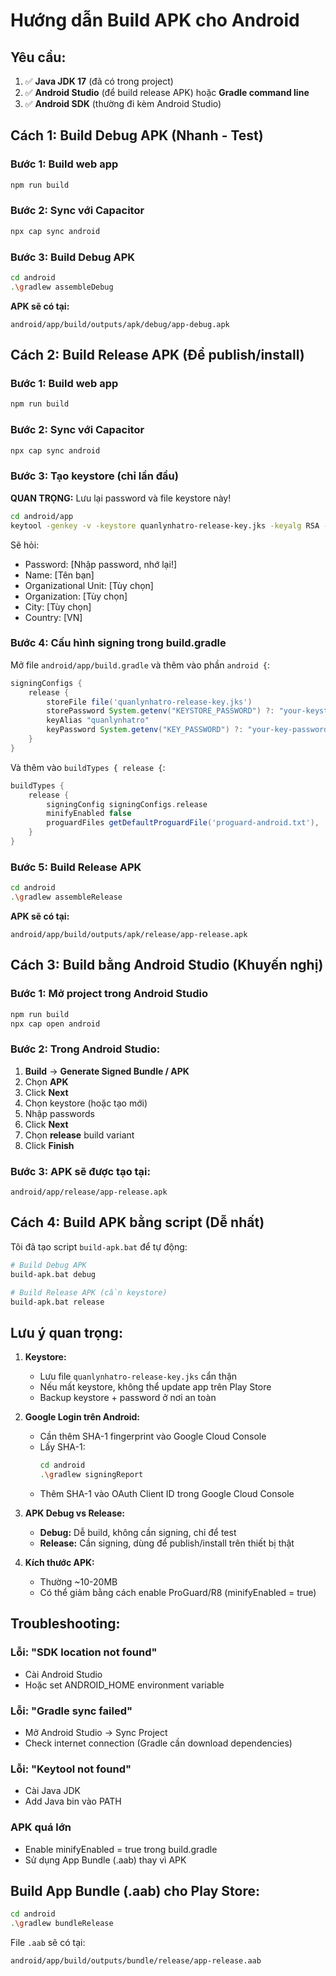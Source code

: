 # Hướng dẫn Build APK cho Android

## Yêu cầu:

1. ✅ **Java JDK 17** (đã có trong project)
2. ✅ **Android Studio** (để build release APK) hoặc **Gradle command line**
3. ✅ **Android SDK** (thường đi kèm Android Studio)

## Cách 1: Build Debug APK (Nhanh - Test)

### Bước 1: Build web app
```bash
npm run build
```

### Bước 2: Sync với Capacitor
```bash
npx cap sync android
```

### Bước 3: Build Debug APK
```bash
cd android
.\gradlew assembleDebug
```

**APK sẽ có tại:**
```
android/app/build/outputs/apk/debug/app-debug.apk
```

## Cách 2: Build Release APK (Để publish/install)

### Bước 1: Build web app
```bash
npm run build
```

### Bước 2: Sync với Capacitor
```bash
npx cap sync android
```

### Bước 3: Tạo keystore (chỉ lần đầu)

**QUAN TRỌNG:** Lưu lại password và file keystore này!

```bash
cd android/app
keytool -genkey -v -keystore quanlynhatro-release-key.jks -keyalg RSA -keysize 2048 -validity 10000 -alias quanlynhatro
```

Sẽ hỏi:
- Password: [Nhập password, nhớ lại!]
- Name: [Tên bạn]
- Organizational Unit: [Tùy chọn]
- Organization: [Tùy chọn]
- City: [Tùy chọn]
- Country: [VN]

### Bước 4: Cấu hình signing trong build.gradle

Mở file `android/app/build.gradle` và thêm vào phần `android {`:

```gradle
signingConfigs {
    release {
        storeFile file('quanlynhatro-release-key.jks')
        storePassword System.getenv("KEYSTORE_PASSWORD") ?: "your-keystore-password"
        keyAlias "quanlynhatro"
        keyPassword System.getenv("KEY_PASSWORD") ?: "your-key-password"
    }
}
```

Và thêm vào `buildTypes { release {`:
```gradle
buildTypes {
    release {
        signingConfig signingConfigs.release
        minifyEnabled false
        proguardFiles getDefaultProguardFile('proguard-android.txt'), 'proguard-rules.pro'
    }
}
```

### Bước 5: Build Release APK

```bash
cd android
.\gradlew assembleRelease
```

**APK sẽ có tại:**
```
android/app/build/outputs/apk/release/app-release.apk
```

## Cách 3: Build bằng Android Studio (Khuyến nghị)

### Bước 1: Mở project trong Android Studio
```bash
npm run build
npx cap open android
```

### Bước 2: Trong Android Studio:
1. **Build** → **Generate Signed Bundle / APK**
2. Chọn **APK**
3. Click **Next**
4. Chọn keystore (hoặc tạo mới)
5. Nhập passwords
6. Click **Next**
7. Chọn **release** build variant
8. Click **Finish**

### Bước 3: APK sẽ được tạo tại:
```
android/app/release/app-release.apk
```

## Cách 4: Build APK bằng script (Dễ nhất)

Tôi đã tạo script `build-apk.bat` để tự động:

```bash
# Build Debug APK
build-apk.bat debug

# Build Release APK (cần keystore)
build-apk.bat release
```

## Lưu ý quan trọng:

1. **Keystore:**
   - Lưu file `quanlynhatro-release-key.jks` cẩn thận
   - Nếu mất keystore, không thể update app trên Play Store
   - Backup keystore + password ở nơi an toàn

2. **Google Login trên Android:**
   - Cần thêm SHA-1 fingerprint vào Google Cloud Console
   - Lấy SHA-1:
     ```bash
     cd android
     .\gradlew signingReport
     ```
   - Thêm SHA-1 vào OAuth Client ID trong Google Cloud Console

3. **APK Debug vs Release:**
   - **Debug:** Dễ build, không cần signing, chỉ để test
   - **Release:** Cần signing, dùng để publish/install trên thiết bị thật

4. **Kích thước APK:**
   - Thường ~10-20MB
   - Có thể giảm bằng cách enable ProGuard/R8 (minifyEnabled = true)

## Troubleshooting:

### Lỗi: "SDK location not found"
- Cài Android Studio
- Hoặc set ANDROID_HOME environment variable

### Lỗi: "Gradle sync failed"
- Mở Android Studio → Sync Project
- Check internet connection (Gradle cần download dependencies)

### Lỗi: "Keytool not found"
- Cài Java JDK
- Add Java bin vào PATH

### APK quá lớn
- Enable minifyEnabled = true trong build.gradle
- Sử dụng App Bundle (.aab) thay vì APK

## Build App Bundle (.aab) cho Play Store:

```bash
cd android
.\gradlew bundleRelease
```

File `.aab` sẽ có tại:
```
android/app/build/outputs/bundle/release/app-release.aab
```


